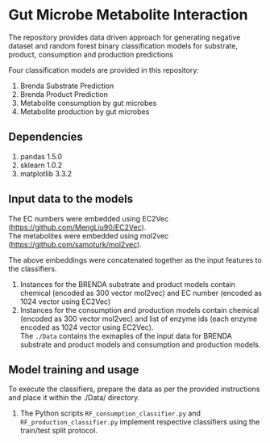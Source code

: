 # Gut Microbe Metabolite Interaction

The repository provides data driven approach for generating negative dataset and random forest binary classification models for substrate, product, consumption and production predictions

Four classification models are provided in this repository:

1. Brenda Substrate Prediction
2. Brenda Product Prediction
3. Metabolite consumption by gut microbes
4. Metabolite production by gut microbes

## Dependencies
1. pandas 1.5.0
2. sklearn 1.0.2
3. matplotlib 3.3.2

## Input data to the models
The EC numbers were embedded using EC2Vec (https://github.com/MengLiu90/EC2Vec). <br>
The metabolites were embedded using mol2vec (https://github.com/samoturk/mol2vec). <br>

The above embeddings were concatenated together as the input features to the classifiers.
1. Instances for the BRENDA substrate and product models contain chemical (encoded as 300 vector mol2vec) and EC number (encoded as 1024 vector using EC2Vec)
2. Instances for the consumption and production models contain chemical (encoded as 300 vector mol2vec) and list of enzyme ids (each enzyme encoded as 1024 vector using EC2Vec).<br>
   The `./Data` contains the exmaples of the input data for BRENDA substrate and product models and consumption and production models.

## Model training and usage
To execute the classifiers, prepare the data as per the provided instructions and place it within the ./Data/ directory.
1. The Python scripts `RF_consumption_classifier.py` and `RF_production_classifier.py` implement respective classifiers using the train/test split protocol.

